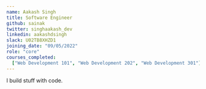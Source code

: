 ```yaml
---
name: Aakash Singh
title: Software Engineer
github: sainak
twitter: singhaakash_dev
linkedin: aakashdsingh
slack: U02TB8XHZD1
joining_date: "09/05/2022"
role: "core"
courses_completed:
  ["Web Development 101", "Web Development 202", "Web Development 301"]
---
```


I build stuff with code.
